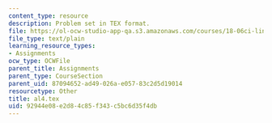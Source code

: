 ```yaml
---
content_type: resource
description: Problem set in TEX format.
file: https://ol-ocw-studio-app-qa.s3.amazonaws.com/courses/18-06ci-linear-algebra-communications-intensive-spring-2004/92944e08e2d84c85f343c5bc6d35f4db_al4.tex
file_type: text/plain
learning_resource_types:
- Assignments
ocw_type: OCWFile
parent_title: Assignments
parent_type: CourseSection
parent_uid: 87094652-ad49-026a-e057-83c2d5d19014
resourcetype: Other
title: al4.tex
uid: 92944e08-e2d8-4c85-f343-c5bc6d35f4db
---
```

